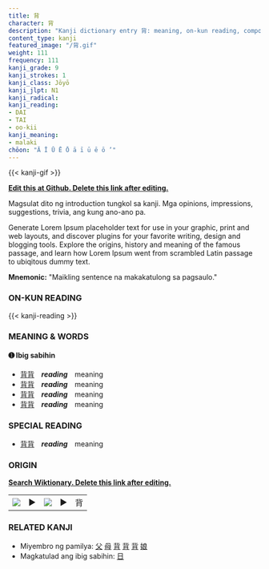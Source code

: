```yaml
---
title: 背
character: 背
description: "Kanji dictionary entry 背: meaning, on-kun reading, compounds, origin, related kanji"
content_type: kanji
featured_image: "/背.gif"
weight: 111
frequency: 111
kanji_grade: 9
kanji_strokes: 1
kanji_class: Jōyō
kanji_jlpt: N1
kanji_radical: 
kanji_reading: 
- DAI
- TAI
- oo-kii
kanji_meaning:
- malaki
chōon: "Ā Ī Ū Ē Ō ā ī ū ē ō ’"
---
```

[//]: # (Don't edit the line below. Kanji animated GIF code is automatically generated.)
{{< kanji-gif >}}

[//]: # (Edit below this line.)

**[Edit this at Github. Delete this link after editing.](https://github.com/tim0g/tim/tree/main/content/kanji/背/index.md)**

Magsulat dito ng introduction tungkol sa kanji. Mga opinions, impressions, suggestions, trivia, ang kung ano-ano pa.

Generate Lorem Ipsum placeholder text for use in your graphic, print and web layouts, and discover plugins for your favorite writing, design and blogging tools. Explore the origins, history and meaning of the famous passage, and learn how Lorem Ipsum went from scrambled Latin passage to ubiqitous dummy text.
 
**Mnemonic:** "Maikling sentence na makakatulong sa pagsaulo."

### ON-KUN READING

[//]: # (Don't edit the line below. ON-KUN READING code is automatically generated.)
{{< kanji-reading >}}

### MEANING & WORDS

#### ➊ **Ibig sabihin**
  - [背](../背)[背](../背)　***reading***　meaning
  - [背](../背)[背](../背)　***reading***　meaning
  - [背](../背)[背](../背)　***reading***　meaning
  - [背](../背)[背](../背)　***reading***　meaning

### SPECIAL READING
  - [背](../背)[背](../背)　***reading***　meaning

### ORIGIN

**[Search Wiktionary. Delete this link after editing.](https://wiktionary.org/wiki/背)**
<table class="kanji-table"><tr><td>
<img src="60px-背-bronze.svg.png">
</td><td>▶</td><td>
<img src="60px-背-oracle.svg.png">
</td><td>▶</td>
<td class="kanji-origin">背</td>
</tr></table>

### RELATED KANJI
- Miyembro ng pamilya: [父](../父) [母](../母) [背](../背) [背](../背) [背](../背) [娘](../娘)
- Magkatulad ang ibig sabihin: [日](../日)
